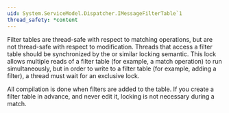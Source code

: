 ```yaml
---
uid: System.ServiceModel.Dispatcher.IMessageFilterTable`1
thread_safety: *content
---
```


Filter tables are thread-safe with respect to matching operations, but are not thread-safe with respect to modification. Threads that access a filter table should be synchronized by the <xref href="System.Threading.ReaderWriterLock"></xref> or similar locking semantic. This lock allows multiple reads of a filter table (for example, a match operation) to run simultaneously, but in order to write to a filter table (for example, adding a filter), a thread must wait for an exclusive lock.  
  
 All compilation is done when filters are added to the table. If you create a filter table in advance, and never edit it, locking is not necessary during a match.


